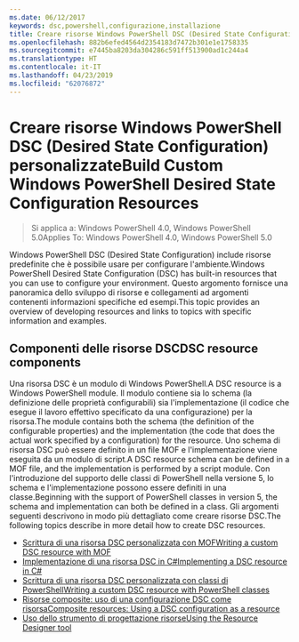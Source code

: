 ```yaml
---
ms.date: 06/12/2017
keywords: dsc,powershell,configurazione,installazione
title: Creare risorse Windows PowerShell DSC (Desired State Configuration) personalizzate
ms.openlocfilehash: 882b6efed4564d2354183d7472b301e1e1758335
ms.sourcegitcommit: e7445ba8203da304286c591ff513900ad1c244a4
ms.translationtype: HT
ms.contentlocale: it-IT
ms.lasthandoff: 04/23/2019
ms.locfileid: "62076872"
---
```

# <a name="build-custom-windows-powershell-desired-state-configuration-resources"></a><span data-ttu-id="02c83-103">Creare risorse Windows PowerShell DSC (Desired State Configuration) personalizzate</span><span class="sxs-lookup"><span data-stu-id="02c83-103">Build Custom Windows PowerShell Desired State Configuration Resources</span></span>

> <span data-ttu-id="02c83-104">Si applica a: Windows PowerShell 4.0, Windows PowerShell 5.0</span><span class="sxs-lookup"><span data-stu-id="02c83-104">Applies To: Windows PowerShell 4.0, Windows PowerShell 5.0</span></span>

<span data-ttu-id="02c83-105">Windows PowerShell DSC (Desired State Configuration) include risorse predefinite che è possibile usare per configurare l'ambiente.</span><span class="sxs-lookup"><span data-stu-id="02c83-105">Windows PowerShell Desired State Configuration (DSC) has built-in resources that you can use to configure your environment.</span></span> <span data-ttu-id="02c83-106">Questo argomento fornisce una panoramica dello sviluppo di risorse e collegamenti ad argomenti contenenti informazioni specifiche ed esempi.</span><span class="sxs-lookup"><span data-stu-id="02c83-106">This topic provides an overview of developing resources and links to topics with specific information and examples.</span></span>

## <a name="dsc-resource-components"></a><span data-ttu-id="02c83-107">Componenti delle risorse DSC</span><span class="sxs-lookup"><span data-stu-id="02c83-107">DSC resource components</span></span>

<span data-ttu-id="02c83-108">Una risorsa DSC è un modulo di Windows PowerShell.</span><span class="sxs-lookup"><span data-stu-id="02c83-108">A DSC resource is a Windows PowerShell module.</span></span> <span data-ttu-id="02c83-109">Il modulo contiene sia lo schema (la definizione delle proprietà configurabili) sia l'implementazione (il codice che esegue il lavoro effettivo specificato da una configurazione) per la risorsa.</span><span class="sxs-lookup"><span data-stu-id="02c83-109">The module contains both the schema (the definition of the configurable properties) and the implementation (the code that does the actual work specified by a configuration) for the resource.</span></span> <span data-ttu-id="02c83-110">Uno schema di risorsa DSC può essere definito in un file MOF e l'implementazione viene eseguita da un modulo di script.</span><span class="sxs-lookup"><span data-stu-id="02c83-110">A DSC resource schema can be defined in a MOF file, and the implementation is performed by a script module.</span></span> <span data-ttu-id="02c83-111">Con l'introduzione del supporto delle classi di PowerShell nella versione 5, lo schema e l'implementazione possono essere definiti in una classe.</span><span class="sxs-lookup"><span data-stu-id="02c83-111">Beginning with the support of PowerShell classes in version 5, the schema and implementation can both be defined in a class.</span></span> <span data-ttu-id="02c83-112">Gli argomenti seguenti descrivono in modo più dettagliato come creare risorse DSC.</span><span class="sxs-lookup"><span data-stu-id="02c83-112">The following topics describe in more detail how to create DSC resources.</span></span>

* [<span data-ttu-id="02c83-113">Scrittura di una risorsa DSC personalizzata con MOF</span><span class="sxs-lookup"><span data-stu-id="02c83-113">Writing a custom DSC resource with MOF</span></span>](authoringResourceMOF.md)
* [<span data-ttu-id="02c83-114">Implementazione di una risorsa DSC in C#</span><span class="sxs-lookup"><span data-stu-id="02c83-114">Implementing a DSC resource in C#</span></span>](authoringResourceMofCS.md)
* [<span data-ttu-id="02c83-115">Scrittura di una risorsa DSC personalizzata con classi di PowerShell</span><span class="sxs-lookup"><span data-stu-id="02c83-115">Writing a custom DSC resource with PowerShell classes</span></span>](authoringResourceClass.md)
* [<span data-ttu-id="02c83-116">Risorse composite: uso di una configurazione DSC come risorsa</span><span class="sxs-lookup"><span data-stu-id="02c83-116">Composite resources: Using a DSC configuration as a resource</span></span>](authoringResourceComposite.md)
* [<span data-ttu-id="02c83-117">Uso dello strumento di progettazione risorse</span><span class="sxs-lookup"><span data-stu-id="02c83-117">Using the Resource Designer tool</span></span>](../authoringResourceMofDesigner.md)
